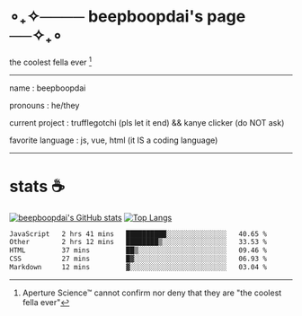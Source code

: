 # ∘₊✧──── beepboopdai's page ──✧₊∘
the coolest fella ever [^1]

---

name
: beepboopdai

pronouns
: he/they

current project
: trufflegotchi (pls let it end) && kanye clicker (do NOT ask)

favorite language
: js, vue, html (it IS a coding language)

---

# stats ☕

[![beepboopdai's GitHub stats](https://github-readme-stats.vercel.app/api?username=beepboopdai&theme=dracula&bg_color=00000000&hide_border=true)](https://github.com/anuraghazra/github-readme-stats) [![Top Langs](https://github-readme-stats.vercel.app/api/top-langs/?username=beepboopdai&theme=dracula&bg_color=00000000&hide_border=true&layout=donut)](https://github.com/anuraghazra/github-readme-stats) 

<!--START_SECTION:waka-->

```txt
JavaScript   2 hrs 41 mins   ██████████░░░░░░░░░░░░░░░   40.65 %
Other        2 hrs 12 mins   ████████▒░░░░░░░░░░░░░░░░   33.53 %
HTML         37 mins         ██▒░░░░░░░░░░░░░░░░░░░░░░   09.46 %
CSS          27 mins         █▓░░░░░░░░░░░░░░░░░░░░░░░   06.93 %
Markdown     12 mins         ▓░░░░░░░░░░░░░░░░░░░░░░░░   03.04 %
```

<!--END_SECTION:waka-->







[^1]: Aperture Science™ cannot confirm nor deny that they are "the coolest fella ever"
